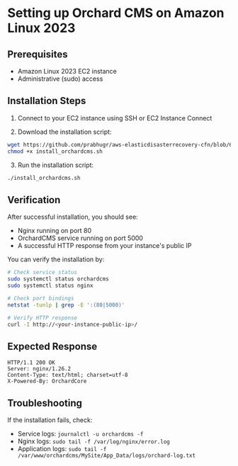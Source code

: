 # Setting up Orchard CMS on Amazon Linux 2023

## Prerequisites
- Amazon Linux 2023 EC2 instance
- Administrative (sudo) access

## Installation Steps

1. Connect to your EC2 instance using SSH or EC2 Instance Connect

2. Download the installation script:
```bash
wget https://github.com/prabhugr/aws-elasticdisasterrecovery-cfn/blob/642efe12a47e8ebe9b1f2de92e13e6b63a12a3a9/Lab_instructions/stage1_appserver/install_orchardcms.sh
chmod +x install_orchardcms.sh
```

3. Run the installation script:
```bash
./install_orchardcms.sh
```

## Verification

After successful installation, you should see:
- Nginx running on port 80
- OrchardCMS service running on port 5000
- A successful HTTP response from your instance's public IP

You can verify the installation by:
```bash
# Check service status
sudo systemctl status orchardcms
sudo systemctl status nginx

# Check port bindings
netstat -tunlp | grep -E ':(80|5000)'

# Verify HTTP response
curl -I http://<your-instance-public-ip>/
```

## Expected Response
```http
HTTP/1.1 200 OK
Server: nginx/1.26.2
Content-Type: text/html; charset=utf-8
X-Powered-By: OrchardCore
```

## Troubleshooting
If the installation fails, check:
- Service logs: `journalctl -u orchardcms -f`
- Nginx logs: `sudo tail -f /var/log/nginx/error.log`
- Application logs: `sudo tail -f /var/www/orchardcms/MySite/App_Data/logs/orchard-log.txt`
